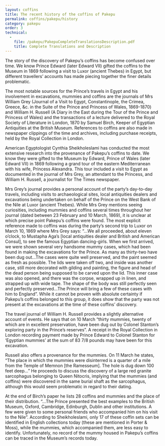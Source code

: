 ```yaml
---
layout: coffins
title: The recent history of the coffins of Pakepu
permalink: coffins/pakepu/history
category: pakepu
order: 3
technical:
  - 
    file: /pakepu/PakepuCompleteTranslationsDescription.pdf
    title: Complete Translations and Description
---
```


The story of the discovery of Pakepu’s coffins has become confused over time. We know Prince Edward (later Edward VII) gifted the coffins to the Museum in 1869 following a visit to Luxor (ancient Thebes) in Egypt, but different travellers’ accounts has made piecing together the finer details problematic.

The most notable sources for the Prince’s travels in Egypt and his involvement in excavations, mummies and coffins are the journals of Mrs William Grey (Journal of a Visit to Egypt, Constantinople, the Crimea, Greece, &c. in the Suite of the Prince and Princess of Wales, 1869-1870) and William H. Russell (A Diary in the East during the Tour of the Prince and Princess of Wales) and the transactions of a lecture delivered to the Royal Society of Literature in London, 1870 by Samuel Birch, Keeper of Egyptian Antiquities at the British Museum. References to coffins are also made in newspaper clippings of the time and archives, including purchase receipts, held by the Royal Collection in London.

American Egyptologist Cynthia Sheikholeslami has conducted the most extensive research into the provenance of Pakepu’s coffins to date. We know they were gifted to the Museum by Edward, Prince of Wales (later Edward VII) in 1869 following a grand tour of the eastern Mediterranean with his wife, Princess Alexandra. This tour included a visit to Egypt as documented in the journal of Mrs Grey, an attendant to the Princess, and William H. Russell, a journalist for The Times newspaper.

Mrs Grey’s journal provides a personal account of the party’s day-to-day travels, including visits to archaeological sites, local antiquities dealers and excavations being undertaken on behalf of the Prince on the West Bank of the Nile at Luxor (ancient Thebes). While Mrs Grey mentions seeing curiosities, including mummies and coffins several times throughout her journal (dated between 23 February and 10 March, 1869), it is unclear at which precise point Pakepu’s coffins were found. The most explicit reference made to coffins was during the party’s second trip to Luxor on March 10, 1869 where Mrs Grey says: “…We all proceeded, about eleven o’clock, to Mustapha Aga’s [local antiquities dealer and British and American Consul], to see the famous Egyptian dancing-girls. When we first arrived, we were shown several very handsome mummy cases, which had been found in making the excavations for the Prince. As many as thirty-two have been dug out…The cases were quite well preserved, and the paint seemed as fresh as possible. The lids were taken off two, and inside was another case, still more decorated with gilding and painting, the figure and head of the dead person being supposed to be carved upon the lid. This inner case was also opened, and there was the corpse, wrapped up in linen, and strapped up with wide tape. The shape of the body was still perfectly seen and perfectly preserved…The Prince will bring a few of these cases with him to England”. While it cannot be proven with absolute certainty if Pakepu’s coffins belonged to this group, it does show that the party was not present at the excavations at the time of these coffins’ discovery.

The travel journal of William H. Russell provides a slightly alternative account of events. He says that on 10 March “thirty mummies, twenty of which are in excellent preservation, have been dug out by Colonel Stanton’s exploring party in the Prince’s reserves”. A receipt in the Royal Collection in London recording payment made by Prince Edward to Colonel Stanton for ‘Egyptian mummies’ at the sum of 83 7/8 pounds may have been for this excavation.

Russell also offers a provenance for the mummies. On 11 March he states, “The place in which the mummies were disinterred is a quarter of a mile from the Temple of Memnon [the Ramesseum]. The hole is dug down 100 feet deep…” He proceeds to discuss the discovery of a large red granite sarcophagus belonging to Queen Nitocris, implying that the mummies (and coffins) were discovered in the same burial shaft as the sarcophagus, although this would seem problematic in regard to their dating.

At the end of Birch’s paper he lists 28 coffins and mummies and the place of their distribution. “…The Prince presented the best examples to the British Museum, Oxford, Cambridge, Edinburgh, Dublin and other institutions. A few were given to some personal friends who accompanied him on his visit to the Nile”. According to Sheikholeslami, only 17 of these coffin sets can be identified in English collections today (these are mentioned in Porter & Moss), while the mummies, which accompanied them, are less easy to identify. Unfortunately, no record of the mummy housed in Pakepu’s coffins can be traced in the Museum’s records today.
